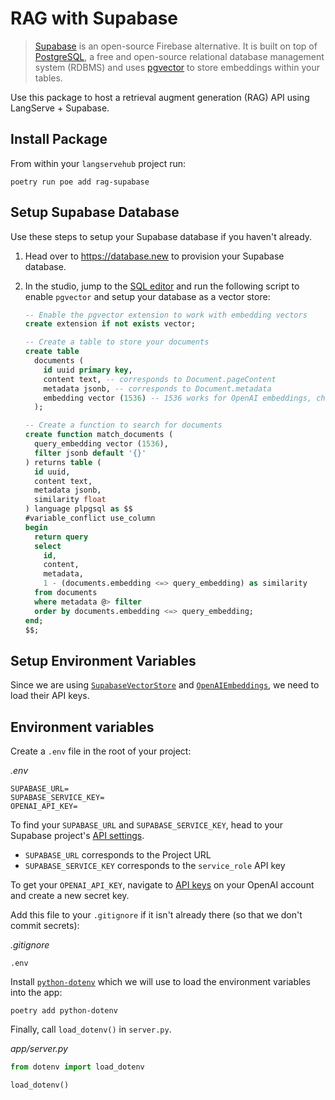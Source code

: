 # RAG with Supabase

> [Supabase](https://supabase.com/docs) is an open-source Firebase alternative. It is built on top of [PostgreSQL](https://en.wikipedia.org/wiki/PostgreSQL), a free and open-source relational database management system (RDBMS) and uses [pgvector](https://github.com/pgvector/pgvector) to store embeddings within your tables.

Use this package to host a retrieval augment generation (RAG) API using LangServe + Supabase.

## Install Package

From within your `langservehub` project run:

```shell
poetry run poe add rag-supabase
```

## Setup Supabase Database

Use these steps to setup your Supabase database if you haven't already.

1. Head over to https://database.new to provision your Supabase database.
2. In the studio, jump to the [SQL editor](https://supabase.com/dashboard/project/_/sql/new) and run the following script to enable `pgvector` and setup your database as a vector store:

   ```sql
   -- Enable the pgvector extension to work with embedding vectors
   create extension if not exists vector;

   -- Create a table to store your documents
   create table
     documents (
       id uuid primary key,
       content text, -- corresponds to Document.pageContent
       metadata jsonb, -- corresponds to Document.metadata
       embedding vector (1536) -- 1536 works for OpenAI embeddings, change as needed
     );

   -- Create a function to search for documents
   create function match_documents (
     query_embedding vector (1536),
     filter jsonb default '{}'
   ) returns table (
     id uuid,
     content text,
     metadata jsonb,
     similarity float
   ) language plpgsql as $$
   #variable_conflict use_column
   begin
     return query
     select
       id,
       content,
       metadata,
       1 - (documents.embedding <=> query_embedding) as similarity
     from documents
     where metadata @> filter
     order by documents.embedding <=> query_embedding;
   end;
   $$;
   ```

## Setup Environment Variables

Since we are using [`SupabaseVectorStore`](https://python.langchain.com/docs/integrations/vectorstores/supabase) and [`OpenAIEmbeddings`](https://python.langchain.com/docs/integrations/text_embedding/openai), we need to load their API keys.


## Environment variables

Create a `.env` file in the root of your project:

_.env_

```shell
SUPABASE_URL=
SUPABASE_SERVICE_KEY=
OPENAI_API_KEY=
```

To find your `SUPABASE_URL` and `SUPABASE_SERVICE_KEY`, head to your Supabase project's [API settings](https://supabase.com/dashboard/project/_/settings/api).

- `SUPABASE_URL` corresponds to the Project URL
- `SUPABASE_SERVICE_KEY` corresponds to the `service_role` API key

To get your `OPENAI_API_KEY`, navigate to [API keys](https://platform.openai.com/account/api-keys) on your OpenAI account and create a new secret key.

Add this file to your `.gitignore` if it isn't already there (so that we don't commit secrets):

_.gitignore_

```
.env
```

Install [`python-dotenv`](https://github.com/theskumar/python-dotenv) which we will use to load the environment variables into the app:

```shell
poetry add python-dotenv
```

Finally, call `load_dotenv()` in `server.py`.

_app/server.py_

```python
from dotenv import load_dotenv

load_dotenv()
```
